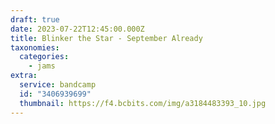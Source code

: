 ```yaml
---
draft: true
date: 2023-07-22T12:45:00.000Z
title: Blinker the Star - September Already
taxonomies:
  categories:
    - jams
extra:
  service: bandcamp
  id: "3406939699"
  thumbnail: https://f4.bcbits.com/img/a3184483393_10.jpg
---
```

